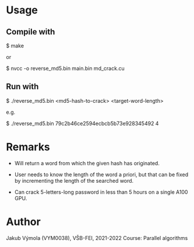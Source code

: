 # Usage

## Compile with

$ make

or 

$ nvcc -o reverse_md5.bin main.bin md_crack.cu

## Run with

$ ./reverse_md5.bin \<md5-hash-to-crack\> \<target-word-length\>

e.g.

$ ./reverse_md5.bin 79c2b46ce2594ecbcb5b73e928345492 4

# Remarks

- Will return a word from which the given hash has originated.

- User needs to know the length of the word a priori, but that can be fixed by incrementing the length of the searched word.

- Can crack 5-letters-long password in less than 5 hours on a single A100 GPU.

# Author

Jakub Výmola (VYM0038), VŠB-FEI, 2021-2022
Course: Parallel algorithms